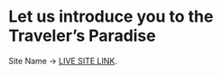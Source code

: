# Let us introduce you to the Traveler’s Paradise

Site Name -> [LIVE SITE LINK](https://traveler-s-paradise.web.app/).


